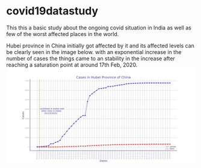 # covid19datastudy
This this a basic study about the ongoing covid situation in India as well as few of the worst affected places in the world.

Hubei province in China initially got affected by it and its affected levels can be clearly seen in the image below. with an exponential increase in the number of cases the things came to an stability in the increase after reaching a saturation point at around 17th Feb, 2020. 
![](china.jpg)

